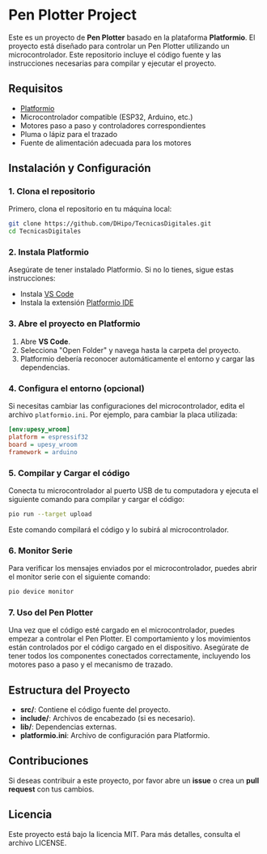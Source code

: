 # Pen Plotter Project

Este es un proyecto de **Pen Plotter** basado en la plataforma **Platformio**. El proyecto está diseñado para controlar un Pen Plotter utilizando un microcontrolador. Este repositorio incluye el código fuente y las instrucciones necesarias para compilar y ejecutar el proyecto.

## Requisitos

- [Platformio](https://platformio.org/)
- Microcontrolador compatible (ESP32, Arduino, etc.)
- Motores paso a paso y controladores correspondientes
- Pluma o lápiz para el trazado
- Fuente de alimentación adecuada para los motores

## Instalación y Configuración

### 1. Clona el repositorio

Primero, clona el repositorio en tu máquina local:

```bash
git clone https://github.com/DHipo/TecnicasDigitales.git
cd TecnicasDigitales
```

### 2. Instala Platformio

Asegúrate de tener instalado Platformio. Si no lo tienes, sigue estas instrucciones:

- Instala [VS Code](https://code.visualstudio.com/)
- Instala la extensión [Platformio IDE](https://platformio.org/install/ide?install=vscode)

### 3. Abre el proyecto en Platformio

1. Abre **VS Code**.
2. Selecciona "Open Folder" y navega hasta la carpeta del proyecto.
3. Platformio debería reconocer automáticamente el entorno y cargar las dependencias.

### 4. Configura el entorno (opcional)

Si necesitas cambiar las configuraciones del microcontrolador, edita el archivo `platformio.ini`. Por ejemplo, para cambiar la placa utilizada:

```ini
[env:upesy_wroom]
platform = espressif32
board = upesy_wroom
framework = arduino
```

### 5. Compilar y Cargar el código

Conecta tu microcontrolador al puerto USB de tu computadora y ejecuta el siguiente comando para compilar y cargar el código:

```bash
pio run --target upload
```

Este comando compilará el código y lo subirá al microcontrolador.

### 6. Monitor Serie

Para verificar los mensajes enviados por el microcontrolador, puedes abrir el monitor serie con el siguiente comando:

```bash
pio device monitor
```

### 7. Uso del Pen Plotter

Una vez que el código esté cargado en el microcontrolador, puedes empezar a controlar el Pen Plotter. El comportamiento y los movimientos están controlados por el código cargado en el dispositivo. Asegúrate de tener todos los componentes conectados correctamente, incluyendo los motores paso a paso y el mecanismo de trazado.

## Estructura del Proyecto

- **src/**: Contiene el código fuente del proyecto.
- **include/**: Archivos de encabezado (si es necesario).
- **lib/**: Dependencias externas.
- **platformio.ini**: Archivo de configuración para Platformio.

## Contribuciones

Si deseas contribuir a este proyecto, por favor abre un **issue** o crea un **pull request** con tus cambios.

## Licencia

Este proyecto está bajo la licencia MIT. Para más detalles, consulta el archivo LICENSE.